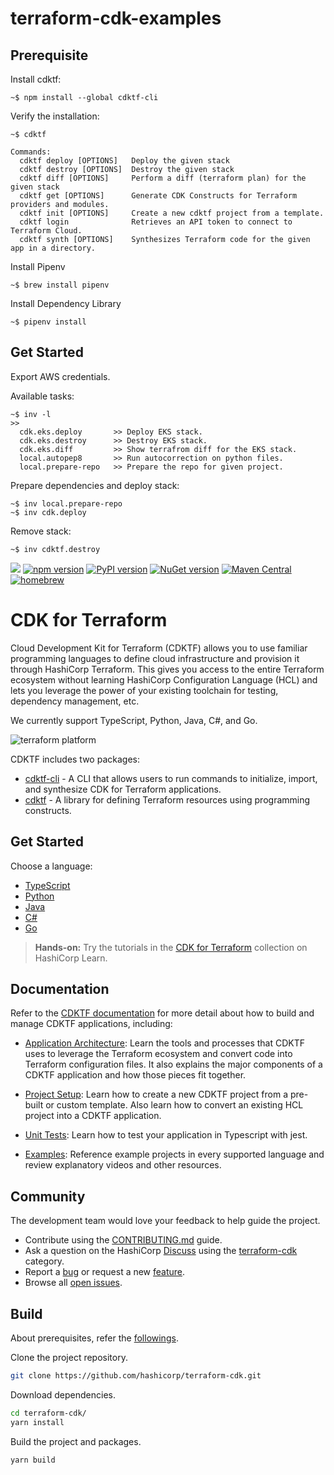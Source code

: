# terraform-cdk-examples

## Prerequisite

Install cdktf:

```
~$ npm install --global cdktf-cli
```

Verify the installation:

```
~$ cdktf

Commands:
  cdktf deploy [OPTIONS]   Deploy the given stack
  cdktf destroy [OPTIONS]  Destroy the given stack
  cdktf diff [OPTIONS]     Perform a diff (terraform plan) for the given stack
  cdktf get [OPTIONS]      Generate CDK Constructs for Terraform providers and modules.
  cdktf init [OPTIONS]     Create a new cdktf project from a template.
  cdktf login              Retrieves an API token to connect to Terraform Cloud.
  cdktf synth [OPTIONS]    Synthesizes Terraform code for the given app in a directory.
```

Install Pipenv

```
~$ brew install pipenv
```

Install Dependency Library

```
~$ pipenv install
```

## Get Started

Export AWS credentials.

Available tasks:

```
~$ inv -l
>>
  cdk.eks.deploy       >> Deploy EKS stack.
  cdk.eks.destroy      >> Destroy EKS stack.
  cdk.eks.diff         >> Show terrafrom diff for the EKS stack.
  local.autopep8       >> Run autocorrection on python files.
  local.prepare-repo   >> Prepare the repo for given project.
```

Prepare dependencies and deploy stack:

```
~$ inv local.prepare-repo
~$ inv cdk.deploy
```

Remove stack:

```
~$ inv cdktf.destroy
```



![](https://github.com/hashicorp/terraform-cdk/workflows/Release/badge.svg)
[![npm version](https://badge.fury.io/js/cdktf.svg)](https://badge.fury.io/js/cdktf)
[![PyPI version](https://badge.fury.io/py/cdktf.svg)](https://badge.fury.io/py/cdktf)
[![NuGet version](https://badge.fury.io/nu/HashiCorp.Cdktf.svg)](https://badge.fury.io/nu/HashiCorp.Cdktf)
[![Maven Central](https://img.shields.io/maven-central/v/com.hashicorp/cdktf?color=brightgreen)](https://search.maven.org/artifact/com.hashicorp/cdktf)
[![homebrew](https://img.shields.io/homebrew/v/cdktf?color=brightgreen)](https://formulae.brew.sh/formula/cdktf#default)

# CDK for Terraform

Cloud Development Kit for Terraform (CDKTF) allows you to use familiar
programming languages to define cloud infrastructure and provision it through
HashiCorp Terraform. This gives you access to the entire Terraform ecosystem without learning HashiCorp Configuration Language (HCL) and lets you leverage the power of your existing toolchain for testing, dependency management, etc.

We currently support TypeScript, Python, Java, C#, and Go.

![terraform platform](./docs/terraform-platform.png)

CDKTF includes two packages:

- [cdktf-cli](./packages/cdktf-cli) - A CLI that allows users to run commands to initialize, import, and synthesize CDK for Terraform applications.
- [cdktf](./packages/cdktf) - A library for defining Terraform resources using programming constructs.

## Get Started

Choose a language:

- [TypeScript](https://learn.hashicorp.com/tutorials/terraform/cdktf-build?in=terraform/cdktf)
- [Python](https://learn.hashicorp.com/tutorials/terraform/cdktf-build?in=terraform/cdktf)
- [Java](https://learn.hashicorp.com/tutorials/terraform/cdktf-build?in=terraform/cdktf)
- [C#](https://learn.hashicorp.com/tutorials/terraform/cdktf-build?in=terraform/cdktf)
- [Go](https://learn.hashicorp.com/tutorials/terraform/cdktf-build?in=terraform/cdktf)

> **Hands-on:** Try the tutorials in the [CDK for Terraform](https://learn.hashicorp.com/collections/terraform/cdktf) collection on HashiCorp Learn.

## Documentation

Refer to the [CDKTF documentation](https://www.terraform.io/docs/cdktf/index.html) for more detail about how to build and manage CDKTF applications, including:

- [Application Architecture](https://www.terraform.io/docs/cdktf/concepts/cdktf-architecture.html): Learn the tools and processes that CDKTF uses to leverage the Terraform ecosystem and convert code into Terraform configuration files. It also explains the major components of a CDKTF application and how those pieces fit together.

- [Project Setup](https://www.terraform.io/docs/cdktf/create-and-deploy/project-setup.html): Learn how to create a new CDKTF project from a pre-built or custom template. Also learn how to convert an existing HCL project into a CDKTF application.

- [Unit Tests](https://www.terraform.io/docs/cdktf/test/unit-tests.html): Learn how to test your application in Typescript with jest.

- [Examples](https://www.terraform.io/docs/cdktf/examples.html): Reference example projects in every supported language and review explanatory videos and other resources.

## Community

The development team would love your feedback to help guide the project.

- Contribute using the [CONTRIBUTING.md](./CONTRIBUTING.md) guide.
- Ask a question on the HashiCorp [Discuss](https://discuss.hashicorp.com/) using the [terraform-cdk](https://discuss.hashicorp.com/c/terraform-core/cdk-for-terraform/) category.
- Report a [bug](https://github.com/hashicorp/terraform-cdk/issues/new?assignees=&labels=bug&template=bug-report.md&title=) or request a new [feature](https://github.com/hashicorp/terraform-cdk/issues/new?assignees=&labels=enhancement&template=feature-request.md&title=).
- Browse all [open issues](https://github.com/hashicorp/terraform-cdk/issues).

## Build

About prerequisites, refer the [followings](./CONTRIBUTING.md#prerequisites).

Clone the project repository.

```bash
git clone https://github.com/hashicorp/terraform-cdk.git
```

Download dependencies.

```bash
cd terraform-cdk/
yarn install
```

Build the project and packages.

```bash
yarn build
```
